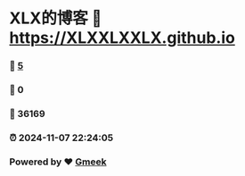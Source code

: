 # XLX的博客 :link: https://XLXXLXXLX.github.io 
### :page_facing_up: [5](https://XLXXLXXLX.github.io/tag.html) 
### :speech_balloon: 0 
### :hibiscus: 36169 
### :alarm_clock: 2024-11-07 22:24:05 
### Powered by :heart: [Gmeek](https://github.com/Meekdai/Gmeek)
